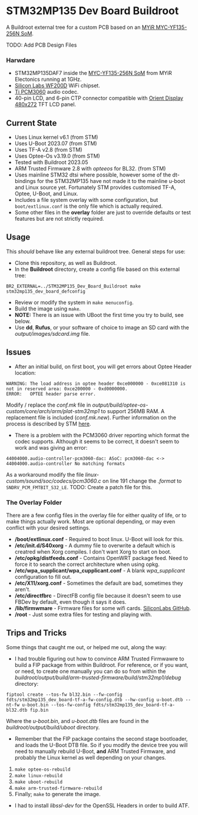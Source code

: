 # STM32MP135 Dev Board Buildroot
  
A Buildroot external tree for a custom PCB based on an [MYiR MYC-YF135-256N SoM](https://www.myirtech.com/list.asp?id=726).
  
TODO: Add PCB Design Files
  
### Harwdare
* STM32MP135DAF7 inside the [MYC-YF135-256N SoM](https://www.myirtech.com/list.asp?id=726) from MYiR Electonics running at 1GHz.
* [Silicon Labs WF200D](https://www.silabs.com/documents/public/data-sheets/wf200-datasheet.pdf) WiFi chipset.
* [Ti PCM3060](https://www.ti.com/lit/ds/symlink/pcm3060.pdf) audio codec.
* 40-pin LCD, and 6-pin CTP connector compatible with [Orient Display 480x272](https://www.orientdisplay.com/pdf/AFY480272B0-4.3N12NTM-C.pdf) TFT LCD panel.


## Current State
* Uses Linux kernel v6.1 (from STM)
* Uses U-Boot 2023.07 (from STM)
* Uses TF-A v2.8 (from STM)
* Uses Optee-Os v3.19.0 (from STM)
* Tested with Buildroot 2023.05
* ARM Trusted Firmware 2.8 with *opteeos* for BL32. (from STM)
* Uses mainline STM32 dtsi where possible, however some of the dt-bindings for the STM32MP135 have not made it to the mainline u-boot and Linux source yet. Fortunately STM provides customised TF-A, Optee, U-Boot, and Linux.
* Includes a file system overlay with some configuration, but ```boot/extlinux.conf``` is the only file which is actually required.
* Some other files in the **overlay** folder are just to override defaults or test features but are not strictly required. 

## Usage
This *should* behave like any external buildroot tree. General steps for use:
* Clone this repository, as well as Buildroot.
* In the **Buildroot** directory, create a config file based on this external tree:
```
BR2_EXTERNAL=../STM32MP135_Dev_Board_Buildroot make stm32mp135_dev_board_defconfig
```
* Review or modify the system in ```make menuconfig```.
* Build the image using ```make```.
* **NOTE:** There is an issue with UBoot the first time you try to build, see below.
* Use **dd**, **Rufus**, or your software of choice to image an SD card with the *output/images/sdcard.img* file.

## Issues
* After an initial build, on first boot, you will get errors about Optee Header location:
```
WARNING: The load address in optee header 0xce000000 - 0xce081310 is not in reserved area: 0xce200000 - 0xd0000000.
ERROR:   OPTEE header parse error.
```
Modify / replace the *conf.mk* file in *output/build/optee-os-custom/core/arch/arm/plat-stm32mp1* to support 256MB RAM. A replacement file is included (*conf.mk.new*). Further information on the process is described by STM [here](https://wiki.stmicroelectronics.cn/stm32mpu/wiki/How_to_configure_a_256MB_DDR_mapping_from_STM32_MPU_Distribution_Package).
  
* There is a problem with the PCM3060 driver reporting which format the codec supports. Although it seems to be correct, it doesn't seem to work and was giving an error:
```
44004000.audio-controller-pcm3060-dac: ASoC: pcm3060-dac <-> 44004000.audio-controller No matching formats
```
As a workaround modify the file *linux-custom/sound/soc/codecs/pcm3060.c* on line 191 change the *.format* to ```SNDRV_PCM_FMTBIT_S32_LE```. TODO: Create a patch file for this.

### The Overlay Folder
There are a few config files in the overlay file for either quality of life, or to make things actually work. Most are optional depending, or may even conflict with your desired settings.
* **/boot/extlinux.conf** - Required to boot linux. U-Boot will look for this.
* **/etc/init.d/S40xorg** - A dummy file to overwrite a default which is creatred when Xorg compiles. I don't want Xorg to start on boot.
* **/etc/opkg/distfeeds.conf** - Contains OpenWRT package feed. Need to force it to search the correct architecture when using opkg.
* **/etc/wpa_supplicant/wpa_cupplicant.conf** - A blank *wpa_supplicant* configuration to fill out.
* **/etc/X11/xorg.conf** - Sometimes the default are bad, sometimes they aren't.
* **/etc/directfbrc** - DirectFB config file because it doesn't seem to use FBDev by default, even though it says it does.
* **/lib/firmwmare** - Firmware files for some wifi cards. [SiliconLabs GitHub](https://github.com/SiliconLabs/wfx-firmware).
* **/root** - Just some extra files for testing and playing with.

## Trips and Tricks
Some things that caught me out, or helped me out, along the way:
* I had trouble figuring out how to convince ARM Trusted Firmwawre to build a FIP package from within Buildroot. For reference, or if you want, or need, to create one manually you can do so from within the *buildroot/output/build/arm-trusted-firmware/build/stm32mp1/debug* directory:<br />
```
fiptool create --tos-fw bl32.bin --fw-config fdts/stm32mp135_dev_board-tf-a-fw-config.dtb --hw-config u-boot.dtb --nt-fw u-boot.bin --tos-fw-config fdts/stm32mp135_dev_board-tf-a-bl32.dtb fip.bin
```
  
Where the *u-boot.bin*, and *u-boot.dtb* files are found in the *buildroot/output/build/uboot* directory.

* Remember that the FIP package contains the second stage bootloader, and loads the U-Boot DTB file. So if you modify the device tree you will need to manually rebuild U-Boot, **and** ARM Trusted Firmware, and probably the Linux kernel as well depending on your changes. 
 1. ```make optee-os-rebuild```
 2. ```make linux-rebuild```
 3. ```make uboot-rebuild```
 4. ```make arm-trusted-firmware-rebuild```
 5. Finally; ```make``` to generate the image.

* I had to install *libssl-dev* for the OpenSSL Headers in order to build ATF.